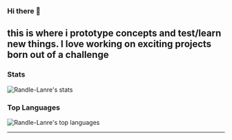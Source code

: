 ### Hi there 👋


## this is where i prototype concepts and test/learn new things. I love working on exciting projects born out of a challenge 



### Stats

![Randle-Lanre's stats](https://github-readme-stats.vercel.app/api?username=Randle-Lanre&count_private=true&show_icons=true)


### Top Languages

![Randle-Lanre's top languages](https://github-readme-stats.vercel.app/api/top-langs/?username=Randle-Lanre)






---
[linkedin]: https://linkedin.com/in/randlekehinde

[website]: https://www.randlekehinde.com

[Mail]: info@randlekehinde.com

<!--
**Randle-Lanre/Randle-Lanre** is a ✨ _special_ ✨ repository because its `README.md` (this file) appears on your GitHub profile.

Here are some ideas to get you started:

- 🔭 I’m currently working on ...
- 🌱 I’m currently learning ...
- 👯 I’m looking to collaborate on ...
- 🤔 I’m looking for help with ...
- 💬 Ask me about ...
- 📫 How to reach me: ...
- 😄 Pronouns: ...
- ⚡ Fun fact: ...
-->
